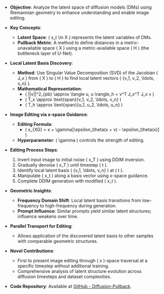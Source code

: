 - **Objective**: Analyze the latent space of diffusion models (DMs) using Riemannian geometry to enhance understanding and enable image editing.
  
- **Key Concepts**:
  - **Latent Space**: \( x_t \in X \) represents the latent variables of DMs.
  - **Pullback Metric**: A method to define distances in a metric-unavailable space \( X \) using a metric-available space \( H \) (the bottleneck layer of U-Net).
  
- **Local Latent Basis Discovery**:
  - **Method**: Use Singular Value Decomposition (SVD) of the Jacobian \( J_x \) from \( X \) to \( H \) to find local latent vectors \( \{v_1, v_2, \ldots, v_n\} \).
  - **Mathematical Representation**:
    - \( ||v||^2_{pb} \approx \langle u, u \rangle_h = v^T J_x^T J_x v \)
    - \( T_x \approx \text{span}\{v_1, v_2, \ldots, v_n\} \)
    - \( T_h \approx \text{span}\{u_1, u_2, \ldots, u_n\} \)

- **Image Editing via x-space Guidance**:
  - **Editing Formula**: 
    - \( x_{XG} = x + \gamma[\epsilon_\theta(x + v) - \epsilon_\theta(x)] \)
  - **Hyperparameter**: \( \gamma \) controls the strength of editing.

- **Editing Process Steps**:
  1. Invert input image to initial noise \( x_T \) using DDIM inversion.
  2. Gradually denoise \( x_T \) until timestep \( t \).
  3. Identify local latent basis \( \{v_1, \ldots, v_n\} \) at \( t \).
  4. Manipulate \( x_t \) along a basis vector using x-space guidance.
  5. Complete DDIM generation with modified \( x_t \).

- **Geometric Insights**:
  - **Frequency Domain Shift**: Local latent basis transitions from low-frequency to high-frequency during generation.
  - **Prompt Influence**: Similar prompts yield similar latent structures; influence weakens over time.

- **Parallel Transport for Editing**:
  - Allows application of the discovered latent basis to other samples with comparable geometric structures.

- **Novel Contributions**:
  - First to present image editing through \( x \)-space traversal at a specific timestep without additional training.
  - Comprehensive analysis of latent structure evolution across diffusion timesteps and dataset complexities.

- **Code Repository**: Available at [GitHub - Diffusion-Pullback](https://github.com/enkeejunior1/Diffusion-Pullback).